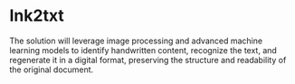 # Ink2txt
 The solution will leverage image processing and advanced machine learning models to identify handwritten content, recognize the text, and regenerate it in a digital format, preserving the structure and readability of the original document.
